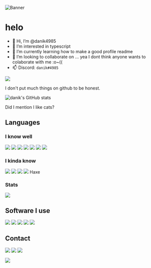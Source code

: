 ![Banner](https://cdn.discordapp.com/attachments/733703994018496564/863037421944176650/github_banner.jpg)

# helo

- 👋 Hi, I’m @danik4985
- 👀 I’m interested in typescript
- 🌱 I’m currently learning how to make a good profile readme
- 💞️ I’m looking to collaborate on ... yea I dont think anyone wants to colaborate with me :o~((
- 📫 Discord: `danik#4985`

[![](https://discord.c99.nl/widget/theme-2/677216269271040041.png)](https://discord.com/users/677216269271040041)

I don't put much things on github to be honest.

![danik's GitHub stats](https://github-readme-stats.vercel.app/api?username=danik4985&show_icons=true&theme=onedark&count_private=true)

Did I mention I like cats?

## Languages

### I know well
![](https://img.shields.io/badge/HTML-239120?style=for-the-badge&logo=html5&logoColor=white)
![](https://img.shields.io/badge/CSS-239120?&style=for-the-badge&logo=css3&logoColor=white)
![](https://img.shields.io/badge/JavaScript-323330?style=for-the-badge&logo=javascript&logoColor=F7DF1E)
![](https://img.shields.io/badge/TypeScript-007ACC?style=for-the-badge&logo=typescript&logoColor=white)
![](https://img.shields.io/badge/Shell_Script-121011?style=for-the-badge&logo=gnu-bash&logoColor=white)
![](https://img.shields.io/badge/json-5E5C5C?style=for-the-badge&logo=json&logoColor=white)
![](https://img.shields.io/badge/Markdown-000000?style=for-the-badge&logo=markdown&logoColor=white)

### I kinda know
![](https://img.shields.io/badge/Java-ED8B00?style=for-the-badge&logo=java&logoColor=white)
![](https://img.shields.io/badge/PHP-777BB4?style=for-the-badge&logo=php&logoColor=white)
![](https://img.shields.io/badge/Kotlin-0095D5?&style=for-the-badge&logo=kotlin&logoColor=white)
![](https://img.shields.io/badge/Rust-black?style=for-the-badge&logo=rust&logoColor=#E57324)
Haxe

### Stats
![](https://github-readme-stats.vercel.app/api/top-langs/?username=danik4985)

## Software I use
[![](https://img.shields.io/badge/Visual_Studio_Code-0078D4?style=for-the-badge&logo=visual%20studio%20code&logoColor=white)](https://code.visualstudio.com/)
[![](https://img.shields.io/badge/IntelliJIDEA-000000.svg?style=for-the-badge&logo=intellij-idea&logoColor=white)](https://www.jetbrains.com/idea/)
[![](https://img.shields.io/badge/gimp-5C5543?style=for-the-badge&logo=gimp&logoColor=white)](https://www.gimp.org/)
[![](https://img.shields.io/badge/Firefox_Browser-FF7139?style=for-the-badge&logo=Firefox-Browser&logoColor=white)](https://www.mozilla.org/en-GB/firefox/)
[![](https://img.shields.io/badge/Ubuntu-E95420?style=for-the-badge&logo=ubuntu&logoColor=white)](https://ubuntu.com/)

## Contact
[![](https://img.shields.io/badge/Discord-7289DA?style=for-the-badge&logo=discord&logoColor=white)](https://discord.com/users/677216269271040041)
[![](https://img.shields.io/badge/Reddit-FF4500?style=for-the-badge&logo=reddit&logoColor=white)](https://www.reddit.com/user/deaddanik/)
[![](https://img.shields.io/badge/Telegram-2CA5E0?style=for-the-badge&logo=telegram&logoColor=white)](https://t.me/danik4985)

<!---
danik4985/danik4985 is a ✨ special ✨ repository because its `README.md` (this file) appears on your GitHub profile.
You can click the Preview link to take a look at your changes.
--->

![](https://hit.yhype.me/github/profile?user_id=82022495)
